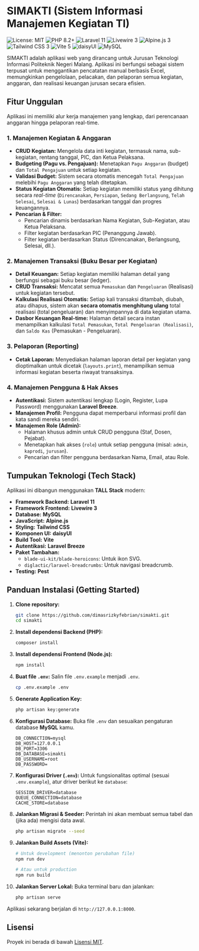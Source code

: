 # SIMAKTI (Sistem Informasi Manajemen Kegiatan TI)

<p align="left">
  <img src="https://img.shields.io/badge/License-MIT-yellow.svg" alt="License: MIT">
  <img src="https://img.shields.io/badge/PHP-8.2%2B-777BB4.svg" alt="PHP 8.2+">
  <img src="https://img.shields.io/badge/Laravel-11.x-FF2D20.svg" alt="Laravel 11">
  <img src="https://img.shields.io/badge/Livewire-3.x-4E56A6.svg" alt="Livewire 3">
  <img src="https://img.shields.io/badge/Alpine.js-3.x-8BC0D0.svg" alt="Alpine.js 3">
  <img src="https://img.shields.io/badge/Tailwind_CSS-3.x-06B6D4.svg" alt="Tailwind CSS 3">
  <img src="https://img.shields.io/badge/Vite-5.x-646CFF.svg" alt="Vite 5">
  <img src="https://img.shields.io/badge/daisyUI-blueviolet" alt="daisyUI">
  <img src="https://img.shields.io/badge/MySQL-blue.svg" alt="MySQL">
</p>

SIMAKTI adalah aplikasi web yang dirancang untuk Jurusan Teknologi Informasi Politeknik Negeri Malang. Aplikasi ini berfungsi sebagai sistem terpusat untuk menggantikan pencatatan manual berbasis Excel, memungkinkan pengelolaan, pelacakan, dan pelaporan semua kegiatan, anggaran, dan realisasi keuangan jurusan secara efisien.

## Fitur Unggulan

Aplikasi ini memiliki alur kerja manajemen yang lengkap, dari perencanaan anggaran hingga pelaporan real-time.

### 1. Manajemen Kegiatan & Anggaran

-   **CRUD Kegiatan:** Mengelola data inti kegiatan, termasuk nama, sub-kegiatan, rentang tanggal, PIC, dan Ketua Pelaksana.
-   **Budgeting (Pagu vs. Pengajuan):** Menetapkan `Pagu Anggaran` (budget) dan `Total Pengajuan` untuk setiap kegiatan.
-   **Validasi Budget:** Sistem secara otomatis mencegah `Total Pengajuan` melebihi `Pagu Anggaran` yang telah ditetapkan.
-   **Status Kegiatan Otomatis:** Setiap kegiatan memiliki status yang dihitung secara _real-time_ (`Direncanakan`, `Persiapan`, `Sedang Berlangsung`, `Telah Selesai`, `Selesai & Lunas`) berdasarkan tanggal dan progres keuangannya.
-   **Pencarian & Filter:**
    -   Pencarian dinamis berdasarkan Nama Kegiatan, Sub-Kegiatan, atau Ketua Pelaksana.
    -   Filter kegiatan berdasarkan PIC (Penanggung Jawab).
    -   Filter kegiatan berdasarkan Status (Direncanakan, Berlangsung, Selesai, dll.).

### 2. Manajemen Transaksi (Buku Besar per Kegiatan)

-   **Detail Keuangan:** Setiap kegiatan memiliki halaman detail yang berfungsi sebagai buku besar (ledger).
-   **CRUD Transaksi:** Mencatat semua `Pemasukan` dan `Pengeluaran` (Realisasi) untuk kegiatan tersebut.
-   **Kalkulasi Realisasi Otomatis:** Setiap kali transaksi ditambah, diubah, atau dihapus, sistem akan **secara otomatis menghitung ulang** total realisasi (total pengeluaran) dan menyimpannya di data kegiatan utama.
-   **Dasbor Keuangan Real-time:** Halaman detail secara instan menampilkan kalkulasi `Total Pemasukan`, `Total Pengeluaran (Realisasi)`, dan `Saldo Kas` (Pemasukan - Pengeluaran).

### 3. Pelaporan (Reporting)

-   **Cetak Laporan:** Menyediakan halaman laporan detail per kegiatan yang dioptimalkan untuk dicetak (`layouts.print`), menampilkan semua informasi kegiatan beserta riwayat transaksinya.

### 4. Manajemen Pengguna & Hak Akses

-   **Autentikasi:** Sistem autentikasi lengkap (Login, Register, Lupa Password) menggunakan **Laravel Breeze**.
-   **Manajemen Profil:** Pengguna dapat memperbarui informasi profil dan kata sandi mereka sendiri.
-   **Manajemen Role (Admin):**
    -   Halaman khusus admin untuk CRUD pengguna (Staf, Dosen, Pejabat).
    -   Menetapkan hak akses (`role`) untuk setiap pengguna (misal: `admin`, `kaprodi`, `jurusan`).
    -   Pencarian dan filter pengguna berdasarkan Nama, Email, atau Role.

## Tumpukan Teknologi (Tech Stack)

Aplikasi ini dibangun menggunakan **TALL Stack** modern:

-   **Framework Backend:** **Laravel 11**
-   **Framework Frontend:** **Livewire 3**
-   **Database:** **MySQL**
-   **JavaScript:** **Alpine.js**
-   **Styling:** **Tailwind CSS**
-   **Komponen UI:** **daisyUI**
-   **Build Tool:** **Vite**
-   **Autentikasi:** **Laravel Breeze**
-   **Paket Tambahan:**
    -   `blade-ui-kit/blade-heroicons`: Untuk ikon SVG.
    -   `diglactic/laravel-breadcrumbs`: Untuk navigasi breadcrumb.
-   **Testing:** **Pest**

## Panduan Instalasi (Getting Started)

1.  **Clone repository:**

    ```bash
    git clone https://github.com/dimasrizkyfebrian/simakti.git
    cd simakti
    ```

2.  **Install dependensi Backend (PHP):**

    ```bash
    composer install
    ```

3.  **Install dependensi Frontend (Node.js):**

    ```bash
    npm install
    ```

4.  **Buat file `.env`:**
    Salin file `.env.example` menjadi `.env`.

    ```bash
    cp .env.example .env
    ```

5.  **Generate Application Key:**

    ```bash
    php artisan key:generate
    ```

6.  **Konfigurasi Database:**
    Buka file `.env` dan sesuaikan pengaturan database **MySQL** kamu.

    ```dotenv
    DB_CONNECTION=mysql
    DB_HOST=127.0.0.1
    DB_PORT=3306
    DB_DATABASE=simakti
    DB_USERNAME=root
    DB_PASSWORD=
    ```

7.  **Konfigurasi Driver (`.env`):**
    Untuk fungsionalitas optimal (sesuai `.env.example`), atur driver berikut ke `database`:

    ```dotenv
    SESSION_DRIVER=database
    QUEUE_CONNECTION=database
    CACHE_STORE=database
    ```

8.  **Jalankan Migrasi & Seeder:**
    Perintah ini akan membuat semua tabel dan (jika ada) mengisi data awal.

    ```bash
    php artisan migrate --seed
    ```

9.  **Jalankan Build Assets (Vite):**

    ```bash
    # Untuk development (menonton perubahan file)
    npm run dev

    # Atau untuk production
    npm run build
    ```

10. **Jalankan Server Lokal:**
    Buka terminal baru dan jalankan:
    ```bash
    php artisan serve
    ```

Aplikasi sekarang berjalan di `http://127.0.0.1:8000`.

## Lisensi

Proyek ini berada di bawah [Lisensi MIT](LICENSE).
